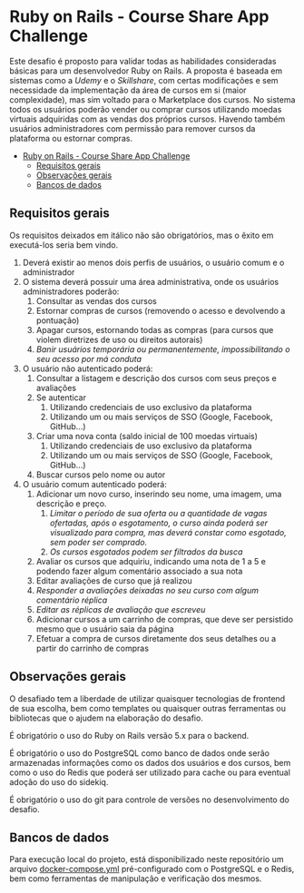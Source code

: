 # Ruby on Rails - Course Share App Challenge

Este desafio é proposto para validar todas as habilidades consideradas básicas
para um desenvolvedor Ruby on Rails. A proposta é baseada em sistemas como a
_Udemy_ e o _Skillshare_, com certas modificações e sem necessidade da implementação
da área de cursos em si (maior complexidade), mas sim voltado para o Marketplace dos cursos.
No sistema todos os usuários poderão vender ou comprar cursos utilizando moedas
virtuais adquiridas com as vendas dos próprios cursos. Havendo também usuários
administradores com permissão para remover cursos da plataforma ou estornar compras.

- [Ruby on Rails - Course Share App Challenge](#ruby-on-rails---course-share-app-challenge)
  - [Requisitos gerais](#requisitos-gerais)
  - [Observações gerais](#observações-gerais)
  - [Bancos de dados](#bancos-de-dados)

## Requisitos gerais

Os requisitos deixados em itálico não são obrigatórios, mas o êxito em executá-los
seria bem vindo.

1. Deverá existir ao menos dois perfis de usuários, o usuário comum e o administrador
2. O sistema deverá possuir uma área administrativa, onde os usuários administradores
   poderão:
   1. Consultar as vendas dos cursos
   2. Estornar compras de cursos (removendo o acesso e devolvendo a pontuação)
   3. Apagar cursos, estornando todas as compras (para cursos que violem diretrizes de uso ou direitos autorais)
   4. *Banir usuários temporária ou permanentemente, impossibilitando o seu acesso por má conduta*
3. O usuário não autenticado poderá:
   1. Consultar a listagem e descrição dos cursos com seus preços e avaliações
   2. Se autenticar
      1. Utilizando credenciais de uso exclusivo da plataforma
      2. Utilizando um ou mais serviços de SSO (Google, Facebook, GitHub...)
   3. Criar uma nova conta (saldo inicial de 100 moedas virtuais)
      1. Utilizando credenciais de uso exclusivo da plataforma
      2. Utilizando um ou mais serviços de SSO (Google, Facebook, GitHub...)
   4. Buscar cursos pelo nome ou autor
4. O usuário comum autenticado poderá:
   1. Adicionar um novo curso, inserindo seu nome, uma imagem, uma descrição e preço.
      1. *Limitar o período de sua oferta ou a quantidade de vagas ofertadas,
         após o esgotamento, o curso ainda poderá ser visualizado para compra,
         mas deverá constar como esgotado, sem poder ser comprado.*
      2. *Os cursos esgotados podem ser filtrados da busca*
   1. Avaliar os cursos que adquiriu, indicando uma nota de 1 a 5 e podendo fazer
      algum comentário associado a sua nota
   1. Editar avaliações de curso que já realizou
   2. *Responder a avaliações deixadas no seu curso com algum comentário réplica*
   3. *Editar as réplicas de avaliação que escreveu*
   4. Adicionar cursos a um carrinho de compras, que deve ser persistido mesmo
      que o usuário saia da página
   5. Efetuar a compra de cursos diretamente dos seus detalhes ou a partir do
      carrinho de compras

## Observações gerais

O desafiado tem a liberdade de utilizar quaisquer tecnologias de frontend de sua
escolha, bem como templates ou quaisquer outras ferramentas ou bibliotecas que o
ajudem na elaboração do desafio.

É obrigatório o uso do Ruby on Rails versão 5.x para o backend.

É obrigatório o uso do PostgreSQL como banco de dados onde serão armazenadas
informações como os dados dos usuários e dos cursos, bem como o uso do Redis que
poderá ser utilizado para cache ou para eventual adoção do uso do sidekiq.

É obrigatório o uso do git para controle de versões no desenvolvimento do desafio.


## Bancos de dados

Para execução local do projeto, está disponibilizado neste repositório um arquivo
[docker-compose.yml](./docker-compose.yml) pré-configurado com o PostgreSQL e o Redis,
bem como ferramentas de manipulação e verificação dos mesmos.

